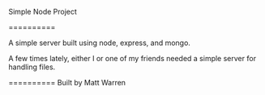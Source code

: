 Simple Node Project

==========

A simple server built using node, express, and mongo.

A few times lately, either I or one of my friends needed a simple server for handling files.


==========
Built by Matt Warren